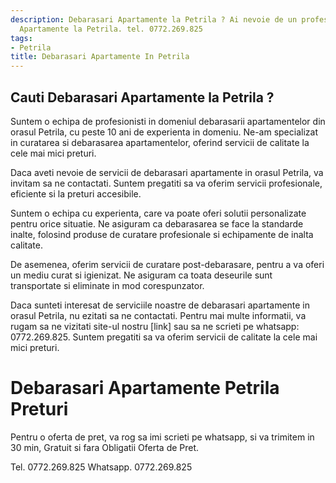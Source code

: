```yaml
---
description: Debarasari Apartamente la Petrila ? Ai nevoie de un profesionist in Debarasari
  Apartamente la Petrila. tel. 0772.269.825
tags:
- Petrila
title: Debarasari Apartamente In Petrila
---
```



## Cauti Debarasari Apartamente la Petrila ?

Suntem o echipa de profesionisti in domeniul debarasarii apartamentelor din orasul Petrila, cu peste 10 ani de experienta in domeniu. Ne-am specializat in curatarea si debarasarea apartamentelor, oferind servicii de calitate la cele mai mici preturi.

Daca aveti nevoie de servicii de debarasari apartamente in orasul Petrila, va invitam sa ne contactati. Suntem pregatiti sa va oferim servicii profesionale, eficiente si la preturi accesibile.

Suntem o echipa cu experienta, care va poate oferi solutii personalizate pentru orice situatie. Ne asiguram ca debarasarea se face la standarde inalte, folosind produse de curatare profesionale si echipamente de inalta calitate.

De asemenea, oferim servicii de curatare post-debarasare, pentru a va oferi un mediu curat si igienizat. Ne asiguram ca toata deseurile sunt transportate si eliminate in mod corespunzator.

Daca sunteti interesat de serviciile noastre de debarasari apartamente in orasul Petrila, nu ezitati sa ne contactati. Pentru mai multe informatii, va rugam sa ne vizitati site-ul nostru [link] sau sa ne scrieti pe whatsapp: 0772.269.825. Suntem pregatiti sa va oferim servicii de calitate la cele mai mici preturi.

# Debarasari Apartamente Petrila Preturi
Pentru o oferta de pret, va rog sa imi scrieti pe whatsapp, si va trimitem in 30 min, Gratuit si fara Obligatii Oferta de Pret.

Tel. 0772.269.825
Whatsapp. 0772.269.825